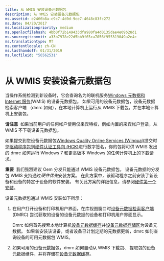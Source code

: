 ```yaml
---
title: 从 WMIS 安装设备元数据包
description: 从 WMIS 安装设备元数据包
ms.assetid: e2466b8a-c9c7-4d0d-9ce7-4648c83fc272
ms.date: 04/20/2017
ms.localizationpriority: medium
ms.openlocfilehash: 4bb0f72b149433dfa980fa4d0135dae4e09b28d1
ms.sourcegitcommit: a33b7978e22d5bb9f65ca7056f955319049a2e4c
ms.translationtype: MT
ms.contentlocale: zh-CN
ms.lasthandoff: 01/31/2019
ms.locfileid: "56562531"
---
```

# <a name="installing-device-metadata-packages-from-wmis"></a>从 WMIS 安装设备元数据包


当操作系统检测到新设备时，它会查询名为的联机服务[Windows 元数据和 Internet 服务](windows-metadata-and-internet-services.md)(WMIS) 的设备元数据包。 如果可用的设备元数据包，设备元数据检索客户端 （dmrc 如何），在本地计算机上运行从 WMIS 下载包，并在本地计算机上安装包。

**请注意**  如果当前用户的任何帐户使用仅来宾特权，例如内置的来宾帐户登录，从 WMIS 不下载设备元数据包。

 

如果提交到您设备元数据包[Windows Quality Online Services (Winqual)](https://go.microsoft.com/fwlink/p/?linkid=62651)提交时您[驱动程序包](driver-packages.md)到[硬件认证工具包 (HCK)](https://go.microsoft.com/fwlink/p/?linkid=227016)进行数字签名，你的包将可供 WMIS 发出的 dmrc 如何运行 Windows 7 和更高版本 Windows 的任何计算机上的下载请求。

**重要**  我们强烈建议 Oem 分发只能通过 WMIS 设备元数据包。 设备元数据的分发包 WMIS 支持通过*硬件优先*安装方案。 在此方案中，该驱动程序之前安装了新设备和设备的特定于设备的软件安装。 有关此方案的详细信息，请参阅[硬件第一个安装](hardware-first-installation.md)。

 

设备元数据包通过 WMIS 安装如下所示：

1.  在用户打开设备和打印机用户界面，在库视图窗口时[设备元数据检索客户端](device-metadata-retrieval-client.md)(DMRC) 尝试获取的设备的设备元数据的设备和打印机用户界面显示。

    Dmrc 如何首先搜索本地计算机[设备元数据缓存](device-metadata-cache.md)并[设备元数据存储区](device-metadata-store.md)为设备元数据。 如果新安装该设备，或者设备已计划定期的元数据更新，dmrc 如何查询设备的可用元数据包 WMIS。

2.  如果可用的设备元数据包，dmrc 如何自动从 WMIS 下载包、 提取包的设备元数据组件，并将存储在[设备元数据缓存](device-metadata-cache.md)。

 

 





